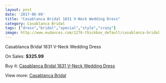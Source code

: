 ```yaml
---
layout: post
date: '2017-06-09'
title: "Casablanca Bridal 1831 V-Neck Wedding Dress"
category: Casablanca Bridal
tags: ["dress","bridal","special","style","crazy"]
image: http://www.eudances.com/1276-thickbox_default/casablanca-bridal-1831-v-neck-wedding-dress.jpg
---
```

Casablanca Bridal 1831 V-Neck Wedding Dress

On Sales: **$325.99**
<a href="https://www.eudances.com/en/casablanca-bridal/452-casablanca-bridal-1831-v-neck-wedding-dress.html"><amp-img layout="responsive" width="600" height="600" src="//www.eudances.com/1276-thickbox_default/casablanca-bridal-1831-v-neck-wedding-dress.jpg" alt="Casablanca Bridal 1831 V-Neck Wedding Dress 0" /></a>
<a href="https://www.eudances.com/en/casablanca-bridal/452-casablanca-bridal-1831-v-neck-wedding-dress.html"><amp-img layout="responsive" width="600" height="600" src="//www.eudances.com/1278-thickbox_default/casablanca-bridal-1831-v-neck-wedding-dress.jpg" alt="Casablanca Bridal 1831 V-Neck Wedding Dress 1" /></a>
<a href="https://www.eudances.com/en/casablanca-bridal/452-casablanca-bridal-1831-v-neck-wedding-dress.html"><amp-img layout="responsive" width="600" height="600" src="//www.eudances.com/1277-thickbox_default/casablanca-bridal-1831-v-neck-wedding-dress.jpg" alt="Casablanca Bridal 1831 V-Neck Wedding Dress 2" /></a>

Buy it: [Casablanca Bridal 1831 V-Neck Wedding Dress](https://www.eudances.com/en/casablanca-bridal/452-casablanca-bridal-1831-v-neck-wedding-dress.html "Casablanca Bridal 1831 V-Neck Wedding Dress")

View more: [Casablanca Bridal](https://www.eudances.com/en/4-casablanca-bridal "Casablanca Bridal")